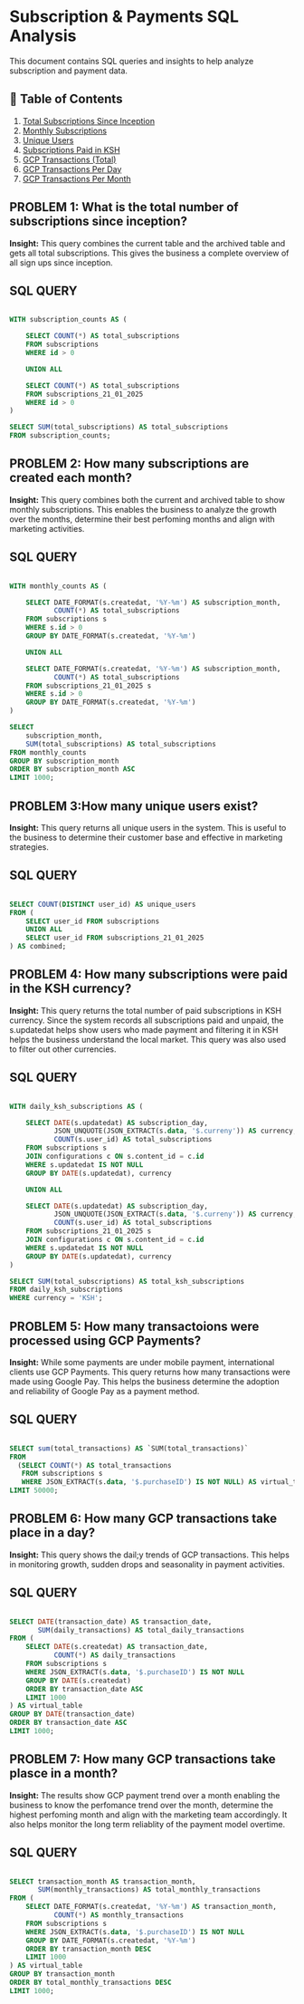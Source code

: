 # Subscription & Payments SQL Analysis  

This document contains SQL queries and insights to help analyze subscription and payment data.  

## 📑 Table of Contents
1. [Total Subscriptions Since Inception](#problem-1-what-is-the-total-number-of-subscriptions-since-inception)  
2. [Monthly Subscriptions](#problem-2-how-many-subscriptions-are-created-each-month)  
3. [Unique Users](#problem-3-how-many-unique-users-exist)  
4. [Subscriptions Paid in KSH](#problem-4-how-many-subscriptions-were-paid-in-the-ksh-currency)  
5. [GCP Transactions (Total)](#problem-5-how-many-transactions-were-processed-using-gcp-payments)  
6. [GCP Transactions Per Day](#problem-6-how-many-gcp-transactions-take-place-in-a-day)  
7. [GCP Transactions Per Month](#problem-7-how-many-gcp-transactions-take-place-in-a-month)  


## PROBLEM 1: What is the total number of subscriptions since inception?
**Insight:** This query combines the current table and the archived table and gets all total subscriptions. This gives the business a complete overview of all sign ups since inception. 

## SQL QUERY 

```sql

WITH subscription_counts AS (

    SELECT COUNT(*) AS total_subscriptions
    FROM subscriptions
    WHERE id > 0

    UNION ALL

    SELECT COUNT(*) AS total_subscriptions
    FROM subscriptions_21_01_2025
    WHERE id > 0
)

SELECT SUM(total_subscriptions) AS total_subscriptions
FROM subscription_counts;
```

## PROBLEM 2: How many subscriptions are created each month?
**Insight:** This query combines both the current and archived table to show monthly subscriptions. This enables the business to analyze the growth over the months, determine their best perfoming months and align with marketing activities. 

## SQL QUERY

```sql

WITH monthly_counts AS (

    SELECT DATE_FORMAT(s.createdat, '%Y-%m') AS subscription_month,
           COUNT(*) AS total_subscriptions
    FROM subscriptions s
    WHERE s.id > 0
    GROUP BY DATE_FORMAT(s.createdat, '%Y-%m')

    UNION ALL

    SELECT DATE_FORMAT(s.createdat, '%Y-%m') AS subscription_month,
           COUNT(*) AS total_subscriptions
    FROM subscriptions_21_01_2025 s
    WHERE s.id > 0
    GROUP BY DATE_FORMAT(s.createdat, '%Y-%m')
)

SELECT 
    subscription_month,
    SUM(total_subscriptions) AS total_subscriptions
FROM monthly_counts
GROUP BY subscription_month
ORDER BY subscription_month ASC  
LIMIT 1000;
```

## PROBLEM 3:How many unique users exist?
**Insight:** This query returns all unique users in the system. This is useful to the business to determine their customer base and effective in marketing strategies. 

## SQL QUERY

```sql 

SELECT COUNT(DISTINCT user_id) AS unique_users
FROM (
    SELECT user_id FROM subscriptions
    UNION ALL
    SELECT user_id FROM subscriptions_21_01_2025
) AS combined;
```

## PROBLEM 4: How many subscriptions were paid in the KSH currency? 
**Insight:** This query returns the total number of paid subscriptions in KSH currency.
             Since the system records all subscriptions paid and unpaid, the s.updatedat helps show users who made payment and filtering it in KSH helps the business understand the local market.
             This query was also used to filter out other currencies. 

## SQL QUERY

```sql 

WITH daily_ksh_subscriptions AS (

    SELECT DATE(s.updatedat) AS subscription_day,
           JSON_UNQUOTE(JSON_EXTRACT(s.data, '$.curreny')) AS currency,
           COUNT(s.user_id) AS total_subscriptions
    FROM subscriptions s
    JOIN configurations c ON s.content_id = c.id
    WHERE s.updatedat IS NOT NULL
    GROUP BY DATE(s.updatedat), currency

    UNION ALL

    SELECT DATE(s.updatedat) AS subscription_day,
           JSON_UNQUOTE(JSON_EXTRACT(s.data, '$.curreny')) AS currency,
           COUNT(s.user_id) AS total_subscriptions
    FROM subscriptions_21_01_2025 s
    JOIN configurations c ON s.content_id = c.id
    WHERE s.updatedat IS NOT NULL
    GROUP BY DATE(s.updatedat), currency
)

SELECT SUM(total_subscriptions) AS total_ksh_subscriptions
FROM daily_ksh_subscriptions
WHERE currency = 'KSH';

```

## PROBLEM 5: How many transactoions were processed using GCP Payments?
**Insight:** While some payments are under mobile payment, international clients use GCP Payments. This query returns how many transactions were made using Google Pay. 
             This helps the business determine the adoption and reliability of Google Pay as a payment method. 

## SQL QUERY

```sql

SELECT sum(total_transactions) AS `SUM(total_transactions)`
FROM
  (SELECT COUNT(*) AS total_transactions
   FROM subscriptions s
   WHERE JSON_EXTRACT(s.data, '$.purchaseID') IS NOT NULL) AS virtual_table
LIMIT 50000;

```

## PROBLEM 6: How many GCP transactions take place in a day?
**Insight:** This query shows the dail;y trends of GCP transactions. This helps in monitoring growth, sudden drops and seasonality in payment activities. 

## SQL QUERY 

```sql 

SELECT DATE(transaction_date) AS transaction_date,
       SUM(daily_transactions) AS total_daily_transactions
FROM (
    SELECT DATE(s.createdat) AS transaction_date,
           COUNT(*) AS daily_transactions
    FROM subscriptions s
    WHERE JSON_EXTRACT(s.data, '$.purchaseID') IS NOT NULL
    GROUP BY DATE(s.createdat)
    ORDER BY transaction_date ASC
    LIMIT 1000
) AS virtual_table
GROUP BY DATE(transaction_date)
ORDER BY transaction_date ASC
LIMIT 1000;

``` 
## PROBLEM 7: How many GCP transactions take plasce in a month? 
**Insight:** The results show GCP payment trend over a month enabling the business to know the perfomance trend over the month, determine the highest perfoming month and align with the marketing team accordingly. 
             It also helps monitor the long term reliablity of the payment model overtime.

## SQL QUERY

```sql

SELECT transaction_month AS transaction_month,
       SUM(monthly_transactions) AS total_monthly_transactions
FROM (
    SELECT DATE_FORMAT(s.createdat, '%Y-%m') AS transaction_month,
           COUNT(*) AS monthly_transactions
    FROM subscriptions s
    WHERE JSON_EXTRACT(s.data, '$.purchaseID') IS NOT NULL
    GROUP BY DATE_FORMAT(s.createdat, '%Y-%m')
    ORDER BY transaction_month DESC
    LIMIT 1000
) AS virtual_table
GROUP BY transaction_month
ORDER BY total_monthly_transactions DESC
LIMIT 1000;

```


